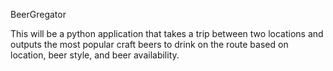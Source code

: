 BeerGregator

This will be a python application that takes a trip between two locations and outputs the most popular craft beers to drink on the route based on location, beer style, and beer availability.
